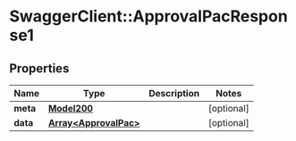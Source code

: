 # SwaggerClient::ApprovalPacResponse1

## Properties
Name | Type | Description | Notes
------------ | ------------- | ------------- | -------------
**meta** | [**Model200**](Model200.md) |  | [optional] 
**data** | [**Array&lt;ApprovalPac&gt;**](ApprovalPac.md) |  | [optional] 

